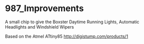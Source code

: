 # 987_Improvements
A small chip to give the Boxster Daytime  Running Lights, Automatic Headlights and Windshield Wipers

Based on the  Atmel ATtiny85 
http://digistump.com/products/1
